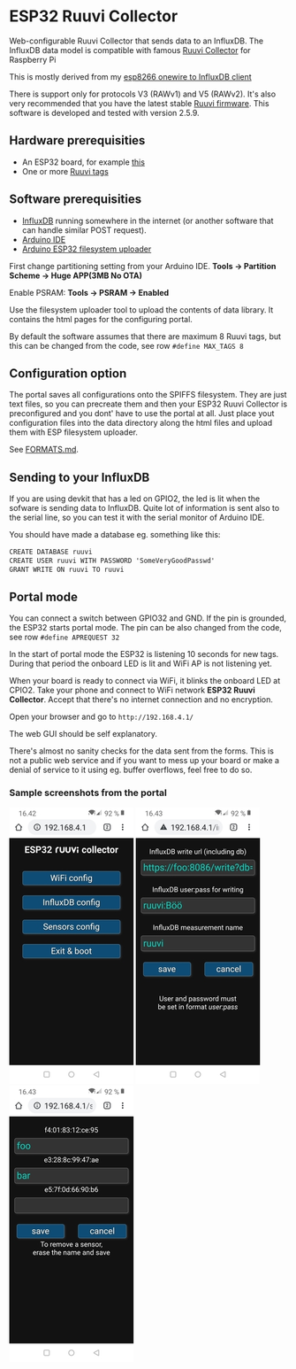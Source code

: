 # ESP32 Ruuvi Collector
Web-configurable Ruuvi Collector that sends data to an InfluxDB. The InfluxDB data model is compatible 
with famous [Ruuvi Collector](https://github.com/Scrin/RuuviCollector) for Raspberry Pi

This is mostly derived from my [esp8266 onewire to InfluxDB client](https://github.com/oh2mp/esp_1wire_influxdb)

There is support only for protocols V3 (RAWv1) and V5 (RAWv2). It's also very recommended that you have
the latest stable [Ruuvi firmware](https://lab.ruuvi.com/dfu/). This software is developed and tested with 
version 2.5.9.

## Hardware prerequisities
- An ESP32 board, for example [this](https://www.banggood.com/30Pin-ESP32-Development-Board-WiFibluetooth-Ultra-Low-Power-Consumption-Dual-Cores-ESP-32-ESP-32S-Board-p-1461896.html?p=6H24052869562201510Z)
- One or more [Ruuvi tags](https://ruuvi.com/)

## Software prerequisities
- [InfluxDB](https://www.influxdata.com/) running somewhere in the internet
(or another software that can handle similar POST request).
- [Arduino IDE](https://www.arduino.cc/en/main/software)
- [Arduino ESP32 filesystem uploader](https://github.com/me-no-dev/arduino-esp32fs-plugin/)

First change partitioning setting from your Arduino IDE. **Tools -> Partition Scheme -> Huge APP(3MB No OTA)**

Enable PSRAM: **Tools -> PSRAM -> Enabled**

Use the filesystem uploader tool to upload the contents of data library. It contains the html pages for
the configuring portal.

By default the software assumes that there are maximum 8 Ruuvi tags, but this can be changed from the code,
see row `#define MAX_TAGS 8`

## Configuration option

The portal saves all configurations onto the SPIFFS filesystem. They are just text files, so you can
precreate them and then your ESP32 Ruuvi Collector is preconfigured and you dont' have to use the portal
at all. Just place yout configuration files into the data directory along the html files and 
upload them with ESP filesystem uploader.

See [FORMATS.md](FORMATS.md).

## Sending to your InfluxDB

If you are using devkit that has a led on GPIO2, the led is lit when the sofware is sending data to InfluxDB. 
Quite lot of information is sent also to the serial line, so you can test it with the serial monitor of 
Arduino IDE.

You should have made a database eg. something like this:

```
CREATE DATABASE ruuvi
CREATE USER ruuvi WITH PASSWORD 'SomeVeryGoodPasswd'
GRANT WRITE ON ruuvi TO ruuvi

```

## Portal mode

You can connect a switch between GPIO32 and GND. If the pin is grounded, the ESP32 starts portal mode.
The pin can be also changed from the code, see row `#define APREQUEST 32`

In the start of portal mode the ESP32 is listening 10 seconds for new tags. During that period
the onboard LED is lit and WiFi AP is not listening yet.

When your board is ready to connect via WiFi, it blinks the onboard LED at CPIO2. Take your phone and connect to 
WiFi network **ESP32 Ruuvi Collector**. Accept that there's no internet connection and no encryption.

Open your browser and go to `http://192.168.4.1/`

The web GUI should be self explanatory.

There's almost no sanity checks for the data sent from the forms. This is not a public web service and if you
want to mess up your board or make a denial of service to it using eg. buffer overflows, feel free to do so.

### Sample screenshots from the portal
![screenshot1](s/screenshot1.jpg)
![screenshot2](s/screenshot2.jpg)
![screenshot3](s/screenshot3.jpg)
